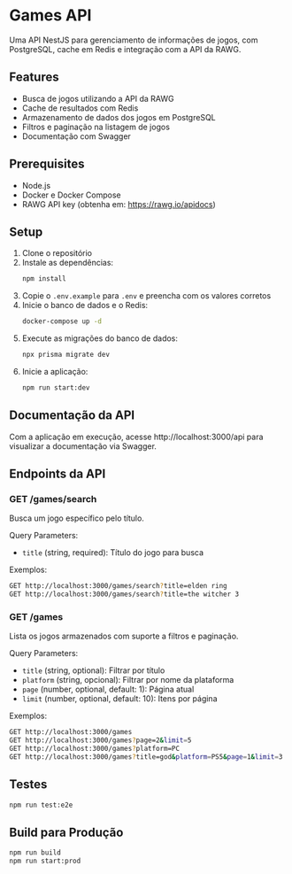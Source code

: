 # Games API

Uma API NestJS para gerenciamento de informações de jogos, com PostgreSQL, cache em Redis e integração com a API da RAWG.

## Features

- Busca de jogos utilizando a API da RAWG
- Cache de resultados com Redis
- Armazenamento de dados dos jogos em PostgreSQL
- Filtros e paginação na listagem de jogos
- Documentação com Swagger

## Prerequisites

- Node.js
- Docker e Docker Compose
- RAWG API key (obtenha em: https://rawg.io/apidocs)

## Setup

1. Clone o repositório
2. Instale as dependências:
   ```bash
   npm install
   ```
3. Copie o `.env.example` para `.env` e preencha com os valores corretos
4. Inicie o banco de dados e o Redis:
   ```bash
   docker-compose up -d
   ```
5. Execute as migrações do banco de dados:
   ```bash
   npx prisma migrate dev
   ```
6. Inicie a aplicação:
   ```bash
   npm run start:dev
   ```

## Documentação da API

Com a aplicação em execução, acesse http://localhost:3000/api para visualizar a documentação via Swagger.

## Endpoints da API

### GET /games/search

Busca um jogo específico pelo título.

Query Parameters:

- `title` (string, required): Título do jogo para busca

Exemplos:

```bash
GET http://localhost:3000/games/search?title=elden ring
GET http://localhost:3000/games/search?title=the witcher 3
```

### GET /games

Lista os jogos armazenados com suporte a filtros e paginação.

Query Parameters:

- `title` (string, optional): Filtrar por título
- `platform` (string, opcional): Filtrar por nome da plataforma
- `page` (number, optional, default: 1): Página atual
- `limit` (number, optional, default: 10): Itens por página

Exemplos:

```bash
GET http://localhost:3000/games
GET http://localhost:3000/games?page=2&limit=5
GET http://localhost:3000/games?platform=PC
GET http://localhost:3000/games?title=god&platform=PS5&page=1&limit=3
```

## Testes

```bash
npm run test:e2e
```

## Build para Produção

```bash
npm run build
npm run start:prod
```
